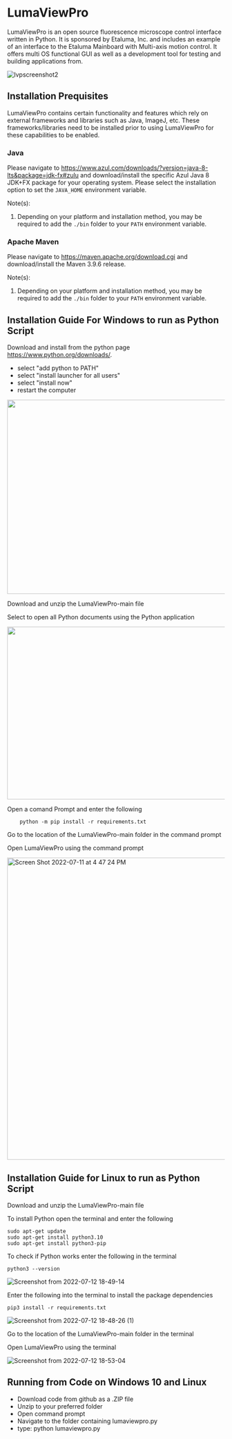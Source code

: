 # LumaViewPro
LumaViewPro is an open source fluorescence microscope control interface written in Python.  It is sponsored by Etaluma, Inc. and includes an example of an interface to the Etaluma Mainboard with Multi-axis motion control. It offers multi OS functional GUI as well as a development tool for testing and building applications from.

![lvpscreenshot2](https://user-images.githubusercontent.com/108957480/179601967-8c2f3be7-5371-4091-9f07-fd34e1c8f9bb.png)

## Installation Prequisites
LumaViewPro contains certain functionality and features which rely on external frameworks and libraries such as Java, ImageJ, etc.  These frameworks/libraries need to be installed prior to using LumaViewPro for these capabilities to be enabled.

### Java
Please navigate to https://www.azul.com/downloads/?version=java-8-lts&package=jdk-fx#zulu and download/install the specific Azul Java 8 JDK+FX package for your operating system.  Please select the installation option to set the `JAVA_HOME` environment variable.

Note(s):
1. Depending on your platform and installation method, you may be required to add the `./bin` folder to your `PATH` environment variable.

### Apache Maven
Please navigate to https://maven.apache.org/download.cgi and download/install the Maven 3.9.6 release.

Note(s):
1. Depending on your platform and installation method, you may be required to add the `./bin` folder to your `PATH` environment variable.


## Installation Guide For Windows to run as Python Script 
Download and install from the python page https://www.python.org/downloads/.
- select "add python to PATH"
- select "install launcher for all users"
- select "install now"
- restart the computer

<img src="https://user-images.githubusercontent.com/108957480/178378391-fffaa372-6472-4022-88e4-571670b97fcd.png" width="800" height="450">

Download and unzip the LumaViewPro-main file 

Select to open all Python documents using the Python application 

<img src="https://user-images.githubusercontent.com/108957480/178375526-ada1cade-14ee-4f9a-8695-8b55f698c4b0.png" width="800" height="400">

Open a comand Prompt and enter the following 
```
    python -m pip install -r requirements.txt
```
Go to the location of the LumaViewPro-main folder in the command prompt

Open LumaViewPro using the command prompt 

<img width="700" alt="Screen Shot 2022-07-11 at 4 47 24 PM" src="https://user-images.githubusercontent.com/108957480/178377130-e620e8a4-de45-4f6b-9031-8c1b18192164.png">


## Installation Guide for Linux to run as Python Script

Download and unzip the LumaViewPro-main file 

To install Python open the terminal and enter the following 

    sudo apt-get update 
    sudo apt-get install python3.10
    sudo apt-get install python3-pip 


To check if Python works enter the following in the terminal

    python3 --version


![Screenshot from 2022-07-12 18-49-14](https://user-images.githubusercontent.com/108957480/178634740-8e8f300d-d2b3-41c8-9e8b-c0db899af022.png)

Enter the following into the terminal to install the package dependencies

    pip3 install -r requirements.txt

![Screenshot from 2022-07-12 18-48-26 (1)](https://user-images.githubusercontent.com/108957480/178635382-b43c80f3-1c32-4e0f-bebf-7bc060824be5.png)

Go to the location of the LumaViewPro-main folder in the terminal 

Open LumaViewPro using the terminal 

![Screenshot from 2022-07-12 18-53-04](https://user-images.githubusercontent.com/108957480/178635069-8e45b9f7-479a-40f0-bc2e-67554b0ff49a.png)


## Running from Code on Windows 10 and Linux
* Download code from github as a .ZIP file
* Unzip to your preferred folder
* Open command prompt
* Navigate to the folder containing lumaviewpro.py
* type: python lumaviewpro.py


